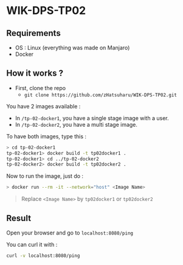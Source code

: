 # WIK-DPS-TP02

## Requirements

- OS : Linux (everything was made on Manjaro)
- Docker

## How it works ?

- First, clone the repo 
    - `git clone https://github.com/zHatsuharu/WIK-DPS-TP02.git`

You have 2 images available :
- In `/tp-02-docker1`, you have a single stage image with a user.
- In `/tp-02-docker2`, you have a multi stage image.

To have both images, type this :
```bash
> cd tp-02-docker1
tp-02-docker1> docker build -t tp02docker1 .
tp-02-docker1> cd ../tp-02-docker2
tp-02-docker2> docker build -t tp02docker2 .
```

Now to run the image, just do :
```bash
> docker run --rm -it --network="host" <Image Name>
```
> Replace `<Image Name>` by `tp02docker1` or `tp02docker2`

## Result
Open your browser and go to `localhost:8080/ping`

You can curl it with :
```bash
curl -v localhost:8080/ping
```